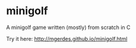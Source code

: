 # minigolf
A minigolf game written (mostly) from scratch in C

Try it here: http://mgerdes.github.io/minigolf.html
